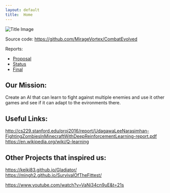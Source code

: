 ```yaml
---
layout: default
title:  Home
---
```

![Title Image](https://github.com/MirageVortex/CombatEvolved/blob/master/docs/maxresdefault.jpg)

Source code: https://github.com/MirageVortex/CombatEvolved

Reports:

- [Proposal](proposal.html)
- [Status](status.html)
- [Final](final.html)

## Our Mission:
Create an AI that can learn to fight against multiple enemies and use it other games and see if it can adapt to the evironments there.

## Useful Links:
http://cs229.stanford.edu/proj2016/report/UdagawaLeeNarasimhan-FightingZombiesInMinecraftWithDeepReinforcementLearning-report.pdf
https://en.wikipedia.org/wiki/Q-learning

## Other Projects that inspired us:
https://keiki83.github.io/Gladiator/
https://mingh2.github.io/SurvivalOfTheFittest/

https://www.youtube.com/watch?v=VaNi34cn9uE&t=21s